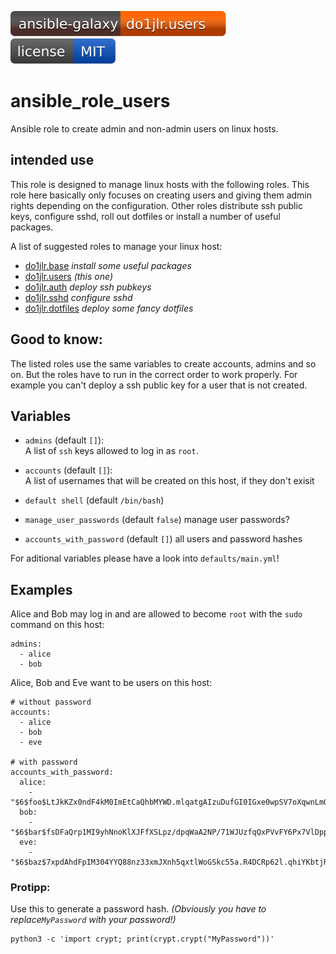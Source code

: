 [![Ansible Galaxy](https://raw.githubusercontent.com/roles-ansible/ansible_role_users/main/.github/galaxy.svg?sanitize=true)](https://galaxy.ansible.com/do1jlr/users) [![MIT License](https://raw.githubusercontent.com/roles-ansible/ansible_role_users/main/.github/license.svg?sanitize=true)](https://github.com/roles-ansible/ansible_role_users/blob/main/LICENSE)

 ansible_role_users
==============================
Ansible role to create admin and non-admin users on linux hosts.

 intended use
---------------
This role is designed to manage linux hosts with the following roles. This role here basically only focuses on creating users and giving them admin rights depending on the configuration.
Other roles distribute ssh public keys, configure sshd, roll out dotfiles or install a number of useful packages.

A list of suggested roles to manage your linux host:
 - [do1jlr.base](https://github.com/roles-ansible/ansible_role_base.git) *install some useful packages*
 - [do1jlr.users](https://github.com/roles-ansible/ansible_role_users.git) *(this one)*
 - [do1jlr.auth](https://github.com/roles-ansible/ansible_role_auth.git) *deploy ssh pubkeys*
 - [do1jlr.sshd](https://github.com/roles-ansible/ansible_role_sshd.git) *configure sshd*
 - [do1jlr.dotfiles](https://github.com/roles-ansible/ansible_role_dotfiles) *deploy some fancy dotfiles*

 Good to know:
---------------
The listed roles use the same variables to create accounts, admins and so on. But the roles have to run in the correct order to work properly.
For example you can't deploy a ssh public key for a user that is not created.

 Variables
---------

* ``admins`` (default ``[]``):<br/>
  A list of ``ssh`` keys allowed to log in as `root`.

* ``accounts`` (default ``[]``):<br/>
  A list of usernames that will be created on this host, if they don't exisit

* ``default shell`` (default ``/bin/bash``)


* ``manage_user_passwords`` (default ``false``)
  manage user passwords?

* ``accounts_with_password`` (default ``[]``)
  all users and password hashes

For aditional variables please have a look into ``defaults/main.yml``!


 Examples
--------

Alice and Bob may log in and are allowed to become ``root`` with the ``sudo`` command on this host:

```
admins:
  - alice
  - bob
```

Alice, Bob and Eve want to be users on this host:
```
# without password
accounts:
  - alice
  - bob
  - eve

# with password
accounts_with_password:
  alice:
    - "$6$foo$LtJkKZx0ndF4kM0ImEtCaQhbMYWD.mlqatgAIzuDufGI0IGxe0wpSV7oXqwnLmO4MA.4A5JCnPhOqUyT3OfVV1"
  bob:
    - "$6$bar$fsDFaQrp1MI9yhNnoKlXJFfXSLpz/dpqWaA2NP/71WJUzfqQxPVvFY6Px7VlDppW/NB6Cbz6BjF2b9bD.riFX1"
  eve:
    - "$6$baz$7xpdAhdFpIM304YYQ88nz33xmJXnh5qxtlWoGSkc55a.R4DCRp62l.qhiYKbtjRzEjb5qnGoM9vthcHagPkyS/"
```
### Protipp:
Use this to generate a password hash. *(Obviously you have to replace``MyPassword`` with your password!)*
```
python3 -c 'import crypt; print(crypt.crypt("MyPassword"))'
```

